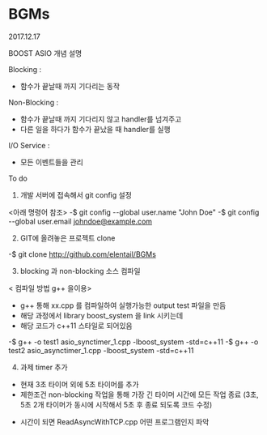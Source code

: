 # BGMs
 
2017.12.17

BOOST ASIO 개념 설명


Blocking :
- 함수가 끝날때 까지 기다리는 동작

Non-Blocking :
- 함수가 끝날때 까지 기다리지 않고 handler를 넘겨주고
- 다른 일을 하다가 함수가 끝났을 때 handler를 실행


I/O Service :
- 모든 이벤트들을 관리



To do

1. 개발 서버에 접속해서 git config 설정

<아래 명령어 참조>
-$ git config --global user.name "John Doe"
-$ git config --global user.email johndoe@example.com


2. GIT에 올려놓은 프로젝트 clone

-$ git clone http://github.com/elentail/BGMs

3. blocking 과 non-blocking 소스 컴파일

< 컴파일 방법 g++ 을이용>

- g++ 통해 xx.cpp 를 컴파일하여 실행가능한 output test 파일을 만듬
- 해당 과정에서  library boost_system 을 link 시키는데
- 해당 코드가 c++11 스타일로 되어있음

-$ g++ -o test1 asio_synctimer_1.cpp -lboost_system -std=c++11
-$ g++ -o test2 asio_asynctimer_1.cpp -lboost_system -std=c++11


4. 과제 timer 추가

- 현재 3초 타이머 외에 5초 타이머를 추가
- 제한조건 non-blocking 작업을 통해 가장 긴 타이머 시간에 모든 작업 종료
(3초, 5초 2개 타이머가 동시에 시작해서 5초 후 종료 되도록 코드 수정)


* 시간이 되면 ReadAsyncWithTCP.cpp 어떤 프로그램인지 파악
